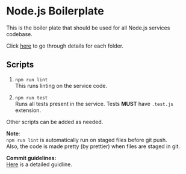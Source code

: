 # Node.js Boilerplate

This is the boiler plate that should be used for all Node.js services codebase.

Click [here](docs/FOLDERS.md) to go through details for each folder.

## Scripts
1. `npm run lint`  
    This runs linting on the service code.

2. `npm run test`  
    Runs all tests present in the service.
    Tests **MUST** have `.test.js` extension.

Other scripts can be added as needed.

**Note**:  
`npm run lint` is automatically run on staged files before git push.  
Also, the code is made pretty (by prettier) when files are staged in git.

**Commit guidelines:**  
[Here](https://github.com/angular/angular/blob/master/CONTRIBUTING.md#submit) is a detailed guidline.
